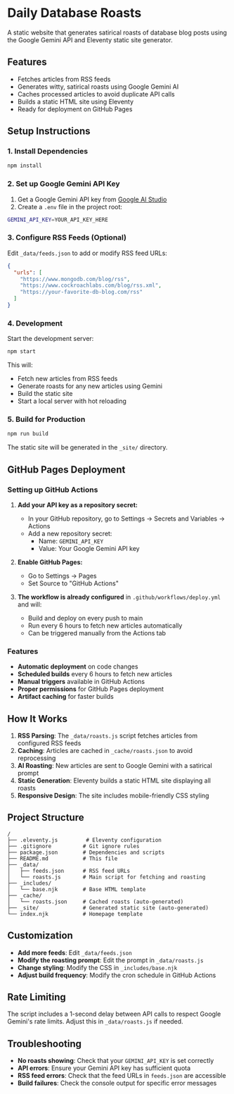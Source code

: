 # Daily Database Roasts

A static website that generates satirical roasts of database blog posts using the Google Gemini API and Eleventy static site generator.

## Features

- Fetches articles from RSS feeds
- Generates witty, satirical roasts using Google Gemini AI
- Caches processed articles to avoid duplicate API calls
- Builds a static HTML site using Eleventy
- Ready for deployment on GitHub Pages

## Setup Instructions

### 1. Install Dependencies

```bash
npm install
```

### 2. Set up Google Gemini API Key

1. Get a Google Gemini API key from [Google AI Studio](https://makersuite.google.com/app/apikey)
2. Create a `.env` file in the project root:

```bash
GEMINI_API_KEY=YOUR_API_KEY_HERE
```

### 3. Configure RSS Feeds (Optional)

Edit `_data/feeds.json` to add or modify RSS feed URLs:

```json
{
  "urls": [
    "https://www.mongodb.com/blog/rss",
    "https://www.cockroachlabs.com/blog/rss.xml",
    "https://your-favorite-db-blog.com/rss"
  ]
}
```

### 4. Development

Start the development server:

```bash
npm start
```

This will:
- Fetch new articles from RSS feeds
- Generate roasts for any new articles using Gemini
- Build the static site
- Start a local server with hot reloading

### 5. Build for Production

```bash
npm run build
```

The static site will be generated in the `_site/` directory.

## GitHub Pages Deployment

### Setting up GitHub Actions

1. **Add your API key as a repository secret:**
   - In your GitHub repository, go to Settings → Secrets and Variables → Actions
   - Add a new repository secret:
     - Name: `GEMINI_API_KEY`
     - Value: Your Google Gemini API key

2. **Enable GitHub Pages:**
   - Go to Settings → Pages
   - Set Source to "GitHub Actions"

3. **The workflow is already configured** in `.github/workflows/deploy.yml` and will:
   - Build and deploy on every push to main
   - Run every 6 hours to fetch new articles automatically
   - Can be triggered manually from the Actions tab

### Features

- **Automatic deployment** on code changes
- **Scheduled builds** every 6 hours to fetch new articles
- **Manual triggers** available in GitHub Actions
- **Proper permissions** for GitHub Pages deployment
- **Artifact caching** for faster builds

## How It Works

1. **RSS Parsing**: The `_data/roasts.js` script fetches articles from configured RSS feeds
2. **Caching**: Articles are cached in `_cache/roasts.json` to avoid reprocessing
3. **AI Roasting**: New articles are sent to Google Gemini with a satirical prompt
4. **Static Generation**: Eleventy builds a static HTML site displaying all roasts
5. **Responsive Design**: The site includes mobile-friendly CSS styling

## Project Structure

```
/
├── .eleventy.js         # Eleventy configuration
├── .gitignore          # Git ignore rules
├── package.json        # Dependencies and scripts
├── README.md           # This file
├── _data/
│   ├── feeds.json      # RSS feed URLs
│   └── roasts.js       # Main script for fetching and roasting
├── _includes/
│   └── base.njk        # Base HTML template
├── _cache/
│   └── roasts.json     # Cached roasts (auto-generated)
├── _site/              # Generated static site (auto-generated)
└── index.njk           # Homepage template
```

## Customization

- **Add more feeds**: Edit `_data/feeds.json`
- **Modify the roasting prompt**: Edit the prompt in `_data/roasts.js`
- **Change styling**: Modify the CSS in `_includes/base.njk`
- **Adjust build frequency**: Modify the cron schedule in GitHub Actions

## Rate Limiting

The script includes a 1-second delay between API calls to respect Google Gemini's rate limits. Adjust this in `_data/roasts.js` if needed.

## Troubleshooting

- **No roasts showing**: Check that your `GEMINI_API_KEY` is set correctly
- **API errors**: Ensure your Gemini API key has sufficient quota
- **RSS feed errors**: Check that the feed URLs in `feeds.json` are accessible
- **Build failures**: Check the console output for specific error messages